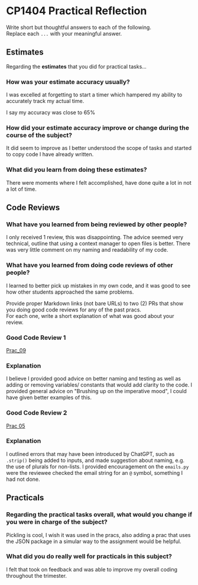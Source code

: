 # CP1404 Practical Reflection

Write short but thoughtful answers to each of the following.  
Replace each `...` with your meaningful answer.

## Estimates

Regarding the **estimates** that you did for practical tasks...

### How was your estimate accuracy usually?

I was excelled at forgetting to start a timer which hampered my ability to accurately track my actual time.

I say my accuracy was close to 65%

### How did your estimate accuracy improve or change during the course of the subject?

It did seem to improve as I better understood the scope of tasks and started to copy code I have already written.

### What did you learn from doing these estimates?

There were moments where I felt accomplished, have done quite a lot in not a lot of time. 

## Code Reviews

### What have you learned from being reviewed by other people?

I only received 1 review, this was disappointing. The advice seemed very technical, outline that using a context 
manager to open files is better. There was very little comment on my naming and readability of my code. 

### What have you learned from doing code reviews of other people?

I learned to better pick up mistakes in my own code, and it was good to see how other students approached the same problems.

Provide proper Markdown links (not bare URLs) to two (2) PRs that show you doing good code reviews for any of the past
pracs.  
For each one, write a short explanation of what was good about your review.

### Good Code Review 1

[Prac_09](https://github.com/7777xy/cp1404practicals/pull/6#pullrequestreview-2220403940)

### Explanation

I believe I provided good advice on better naming and testing as well as adding or removing variables/ 
constants that would add clarity to the code. I provided general advice on "Brushing up on the imperative mood", 
I could have given better examples of this.

### Good Code Review 2

[Prac 05](https://github.com/craigshoemark/cp1404practicals/pull/2#event-13454768593)

### Explanation

I outlined errors that may have been introduced by ChatGPT, such as `.strip()` being added to inputs, and made 
suggestion about naming, e.g. the use of plurals for non-lists. I provided encouragement on the `emails.py` 
were the reviewee checked the email string for an `@` symbol, something I had not done.


## Practicals

### Regarding the **practical tasks** overall, what would you change if you were in charge of the subject?

Pickling is cool, I wish it was used in the pracs, also adding a prac that uses the JSON package in a simular way to 
the assignment would be helpful. 

### What did you do really well for practicals in this subject?

I felt that took on feedback and was able to improve my overall coding throughout the trimester.
